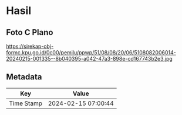 # Hasil

## Foto C Plano

https://sirekap-obj-formc.kpu.go.id/0c00/pemilu/ppwp/51/08/08/20/06/5108082006014-20240215-001335--8b040395-a042-47a3-898e-cd167743b2e3.jpg


## Metadata

| Key        | Value               |
| ---------- | ------------------- |
| Time Stamp | 2024-02-15 07:00:44 |



